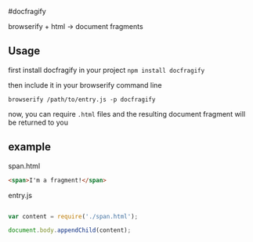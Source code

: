 #docfragify

browserify + html -> document fragments

## Usage

first install docfragify in your project `npm install docfragify`

then include it in your browserify command line

`browserify /path/to/entry.js -p docfragify`

now, you can require `.html` files and the resulting document fragment will be returned to you

## example

span.html

```html
<span>I'm a fragment!</span>
```

entry.js

```javascript

var content = require('./span.html');

document.body.appendChild(content);

```